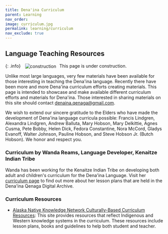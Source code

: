 ```yaml
---
title: Dena'ina Curriculum
parent: Learning
nav_order: 
image: curriculum.jpg
permalink: learning/curriculum
nav_exclude: true
---
```


## Language Teaching Resources
		
{: .info}
<img src="{{site.baseurl}}/images/construction.gif" alt="construction" hspace="10" align="absmiddle">This page is under construction.


Unlike most large languages, very few materials have been available for those interesting in teaching the Dena'ina language.  Recently there have been more and more Dena'ina curriculum efforts creating materials. This page is intended to showcase and make available different curriculum efforts and materials for Dena'ina. Those interested in sharing materials on this site should contact <a href="mailto:denaina.qenaga@gmail.com">denaina.qenaga@gmail.com.</a>

We wish to extend our sincere gratitude to the Elders who have made the development of Dena'ina language curricula  possible: Francis Lindgren, Alexandra Lindgren, Andrew Balluta, Mary Hobson, Mary Delkittie, Agnes Cusma, Pete Bobby, Helen Dick, Fedora Constantine, Nora McCord, Gladys Evanoff, Walter Johnson, Pauline Hobson, and Steve Hobson Jr. (Butch Hobson). We honor and respect you.

### Curriculum by Wanda Reams, Language Developer, Kenaitze Indian Tribe

Wanda has been working for the Kenaitze Indian Tribe on developing both adult and children's curriculum for the Dena'ina Language. Visit her <a href="curriculum-reams.html">curriculum page</a> to find out more about her lesson plans that are held in the Dena'ina Qenaga Digital Archive.


### Curriculum Resources</h3>


- <a href="http://www.ankn.uaf.edu:591/cbcr2.html" target="_blank">Alaska Native Knowledge Network Culturally-Based Curriculum Resources</a>:  This site provides resources that reflect Indigenous and Western knowledge systems in the curriculum. These resources include lesson plans, books and guidelines to help both student and teacher.



